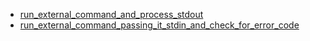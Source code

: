 - [run_external_command_and_process_stdout](run_external_command_and_process_stdout/README.md)
- [run_external_command_passing_it_stdin_and_check_for_error_code](run_external_command_passing_it_stdin_and_check_for_error_code/README.md)
